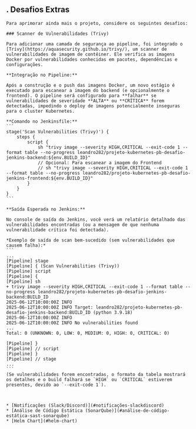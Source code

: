 ## . Desafios Extras

    Para aprimorar ainda mais o projeto, considere os seguintes desafios:

    ### Scanner de Vulnerabilidades (Trivy)

    Para adicionar uma camada de segurança ao pipeline, foi integrado o [Trivy](https://aquasecurity.github.io/trivy/), um scanner de vulnerabilidades de imagem de contêiner. Ele verifica as imagens Docker por vulnerabilidades conhecidas em pacotes, dependências e configurações.

    **Integração no Pipeline:**

    Após a construção e o push das imagens Docker, um novo estágio é executado para escanear a imagem do backend (e opcionalmente o frontend). O pipeline será configurado para **falhar** se vulnerabilidades de severidade **ALTA** ou **CRÍTICA** forem detectadas, impedindo o deploy de imagens potencialmente inseguras para o cluster Kubernetes.

    **Comando no Jenkinsfile:**
    ```
    stage('Scan Vulnerabilities (Trivy)') {
        steps {
            script {
                sh "trivy image --severity HIGH,CRITICAL --exit-code 1 --format table --no-progress leandro282/projeto-kubernetes-pb-desafio-jenkins-backend:${env.BUILD_ID}"
                // Opcional: Para escanear a imagem do Frontend
                // sh "trivy image --severity HIGH,CRITICAL --exit-code 1 --format table --no-progress leandro282/projeto-kubernetes-pb-desafio-jenkins-frontend:${env.BUILD_ID}"
            }
        }
    }
    ```

    **Saída Esperada no Jenkins:**

    No console de saída do Jenkins, você verá um relatório detalhado das vulnerabilidades encontradas (ou a mensagem de que nenhuma vulnerabilidade crítica foi detectada).

    *Exemplo de saída de scan bem-sucedido (sem vulnerabilidades que causem falha):*
    ```
    ...
    [Pipeline] stage
    [Pipeline] { (Scan Vulnerabilities (Trivy))
    [Pipeline] script
    [Pipeline] {
    [Pipeline] sh
    + trivy image --severity HIGH,CRITICAL --exit-code 1 --format table --no-progress leandro282/projeto-kubernetes-pb-desafio-jenkins-backend:BUILD_ID
    2025-06-12T10:00:00Z INFO 
    2025-06-12T10:00:00Z INFO Target: leandro282/projeto-kubernetes-pb-desafio-jenkins-backend:BUILD_ID (python 3.9.18)
    2025-06-12T10:00:00Z INFO 
    2025-06-12T10:00:00Z INFO No vulnerabilities found
    ...
    Total: 0 (UNKNOWN: 0, LOW: 0, MEDIUM: 0, HIGH: 0, CRITICAL: 0)

    [Pipeline] }
    [Pipeline] // script
    [Pipeline] }
    [Pipeline] // stage
    ...
    ```
    (Se vulnerabilidades forem encontradas, o formato da tabela mostrará os detalhes e o build falhará se `HIGH` ou `CRITICAL` estiverem presentes, devido ao `--exit-code 1`).

    

    * [Notificações (Slack/Discord)](#notificações-slackdiscord)
    * [Análise de Código Estática (SonarQube)](#análise-de-código-estática-sast-sonarqube)
    * [Helm Chart](#helm-chart)
    
